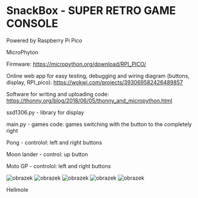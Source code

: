 # SnackBox - SUPER RETRO GAME CONSOLE

Powered by Raspberry Pi Pico 

MicroPhyton 

Firmware:
 https://micropython.org/download/RPI_PICO/

Online web app for easy testing, debugging and wiring diagram (buttons, display, RPI_pico): https://wokwi.com/projects/393069582426489857

Software for writing and uploading code: https://thonny.org/blog/2018/06/05/thonny_and_micropython.html

ssd1306.py - library for display

main.py - games code: games switching with the button to the completely right

Pong - controlol: left and right buttons 

Moon lander - control: up button

Moto GP - controlol: left and right buttons 

![obrazek](https://github.com/Hellmole/Rasberry-pi-pico-games/assets/149156309/32749bf2-26cf-4102-88f0-1f46b9533160)
![obrazek](https://github.com/Hellmole/Rasberry-pi-pico-games/assets/149156309/b2f4f96f-30f2-4982-b554-66fab6cb806e)
![obrazek](https://github.com/Hellmole/Rasberry-pi-pico-games/assets/149156309/2e743311-26dd-40e4-b73f-a4ef2d58f332)
![obrazek](https://github.com/Hellmole/Rasberry-pi-pico-games/assets/149156309/3a45bbd4-a0f8-427f-967a-2fb3f69aa238)
![obrazek](https://github.com/Hellmole/Rasberry-pi-pico-games/assets/149156309/e59907ff-3dfc-48a1-b67b-b7e7e9c3085a)

Hellmole

